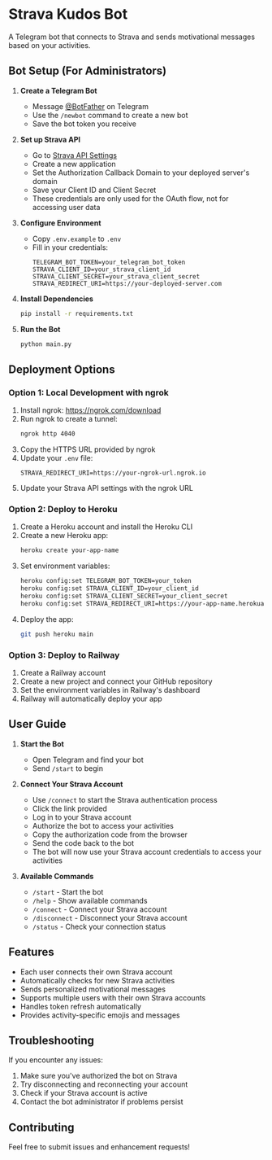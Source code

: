 # Strava Kudos Bot

A Telegram bot that connects to Strava and sends motivational messages based on your activities.

## Bot Setup (For Administrators)

1. **Create a Telegram Bot**
   - Message [@BotFather](https://t.me/botfather) on Telegram
   - Use the `/newbot` command to create a new bot
   - Save the bot token you receive

2. **Set up Strava API**
   - Go to [Strava API Settings](https://www.strava.com/settings/api)
   - Create a new application
   - Set the Authorization Callback Domain to your deployed server's domain
   - Save your Client ID and Client Secret
   - These credentials are only used for the OAuth flow, not for accessing user data

3. **Configure Environment**
   - Copy `.env.example` to `.env`
   - Fill in your credentials:
     ```
     TELEGRAM_BOT_TOKEN=your_telegram_bot_token
     STRAVA_CLIENT_ID=your_strava_client_id
     STRAVA_CLIENT_SECRET=your_strava_client_secret
     STRAVA_REDIRECT_URI=https://your-deployed-server.com
     ```

4. **Install Dependencies**
   ```bash
   pip install -r requirements.txt
   ```

5. **Run the Bot**
   ```bash
   python main.py
   ```

## Deployment Options

### Option 1: Local Development with ngrok
1. Install ngrok: https://ngrok.com/download
2. Run ngrok to create a tunnel:
   ```bash
   ngrok http 4040
   ```
3. Copy the HTTPS URL provided by ngrok
4. Update your `.env` file:
   ```
   STRAVA_REDIRECT_URI=https://your-ngrok-url.ngrok.io
   ```
5. Update your Strava API settings with the ngrok URL

### Option 2: Deploy to Heroku
1. Create a Heroku account and install the Heroku CLI
2. Create a new Heroku app:
   ```bash
   heroku create your-app-name
   ```
3. Set environment variables:
   ```bash
   heroku config:set TELEGRAM_BOT_TOKEN=your_token
   heroku config:set STRAVA_CLIENT_ID=your_client_id
   heroku config:set STRAVA_CLIENT_SECRET=your_client_secret
   heroku config:set STRAVA_REDIRECT_URI=https://your-app-name.herokuapp.com
   ```
4. Deploy the app:
   ```bash
   git push heroku main
   ```

### Option 3: Deploy to Railway
1. Create a Railway account
2. Create a new project and connect your GitHub repository
3. Set the environment variables in Railway's dashboard
4. Railway will automatically deploy your app

## User Guide

1. **Start the Bot**
   - Open Telegram and find your bot
   - Send `/start` to begin

2. **Connect Your Strava Account**
   - Use `/connect` to start the Strava authentication process
   - Click the link provided
   - Log in to your Strava account
   - Authorize the bot to access your activities
   - Copy the authorization code from the browser
   - Send the code back to the bot
   - The bot will now use your Strava account credentials to access your activities

3. **Available Commands**
   - `/start` - Start the bot
   - `/help` - Show available commands
   - `/connect` - Connect your Strava account
   - `/disconnect` - Disconnect your Strava account
   - `/status` - Check your connection status

## Features

- Each user connects their own Strava account
- Automatically checks for new Strava activities
- Sends personalized motivational messages
- Supports multiple users with their own Strava accounts
- Handles token refresh automatically
- Provides activity-specific emojis and messages

## Troubleshooting

If you encounter any issues:

1. Make sure you've authorized the bot on Strava
2. Try disconnecting and reconnecting your account
3. Check if your Strava account is active
4. Contact the bot administrator if problems persist

## Contributing

Feel free to submit issues and enhancement requests! 